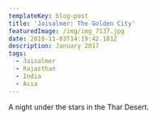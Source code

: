 ```yaml
---
templateKey: blog-post
title: 'Jaisalmer: The Golden City'
featuredImage: /img/img_7137.jpg
date: 2018-11-03T14:19:42.181Z
description: January 2017
tags:
  - Jaisalmer
  - Rajasthan
  - India
  - Asia
---
```

A night under the stars in the Thar Desert.

